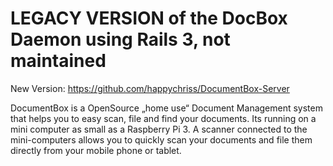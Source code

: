 LEGACY VERSION of the DocBox Daemon using Rails 3, not maintained
============================

New Version: https://github.com/happychriss/DocumentBox-Server


DocumentBox is a OpenSource „home use“ Document Management system that helps you to
easy scan, file and find your documents. Its running on a mini computer
as small as a Raspberry Pi 3. A scanner connected to the mini-computers
allows you to quickly scan your documents and file them directly from
your mobile phone or tablet.




